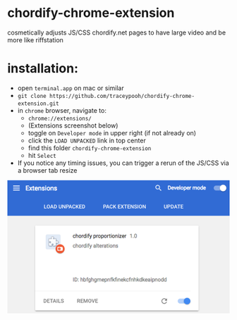# chordify-chrome-extension
cosmetically adjusts JS/CSS chordify.net pages to have large video and be more like riffstation

# installation:
- open `terminal.app` on mac or similar
- `git clone https://github.com/traceypooh/chordify-chrome-extension.git`
- in `chrome` browser, navigate to:
  - `chrome://extensions/`
  - (Extensions screenshot below)
  - toggle on `Developer mode` in upper right (if not already on)
  - click the `LOAD UNPACKED` link in top center
  - find this folder `chordify-chrome-extension`
  - hit `Select`
- If you notice any timing issues, you can trigger a rerun of the JS/CSS via a browser tab resize


<img src="chrome-extensions-screenshot.png"/>
